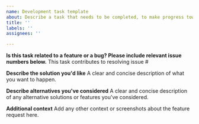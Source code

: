 ```yaml
---
name: Development task template
about: Describe a task that needs to be completed, to make progress toward a feature.
title: ''
labels: ''
assignees: ''

---
```


**Is this task related to a feature or a bug? Please include relevant issue numbers below.**
This task contributes to resolving issue #

**Describe the solution you'd like**
A clear and concise description of what you want to happen.

**Describe alternatives you've considered**
A clear and concise description of any alternative solutions or features you've considered.

**Additional context**
Add any other context or screenshots about the feature request here.
